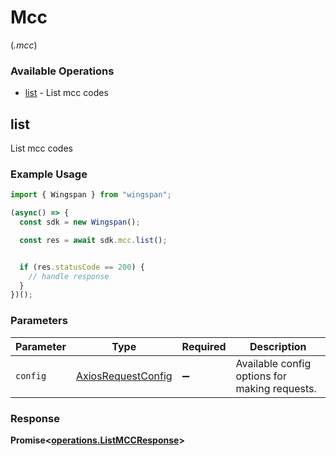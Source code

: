 # Mcc
(*.mcc*)

### Available Operations

* [list](#list) - List mcc codes

## list

List mcc codes

### Example Usage

```typescript
import { Wingspan } from "wingspan";

(async() => {
  const sdk = new Wingspan();

  const res = await sdk.mcc.list();


  if (res.statusCode == 200) {
    // handle response
  }
})();
```

### Parameters

| Parameter                                                    | Type                                                         | Required                                                     | Description                                                  |
| ------------------------------------------------------------ | ------------------------------------------------------------ | ------------------------------------------------------------ | ------------------------------------------------------------ |
| `config`                                                     | [AxiosRequestConfig](https://axios-http.com/docs/req_config) | :heavy_minus_sign:                                           | Available config options for making requests.                |


### Response

**Promise<[operations.ListMCCResponse](../../models/operations/listmccresponse.md)>**

